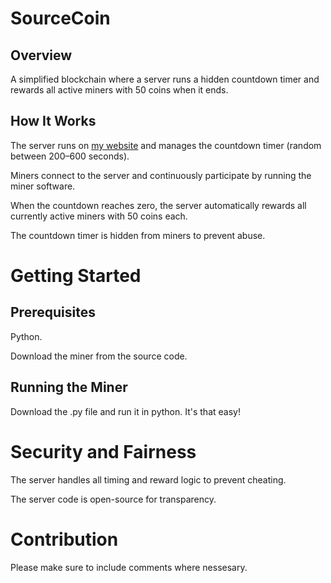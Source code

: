 # SourceCoin
## Overview

A simplified blockchain where a server runs a hidden countdown timer and rewards all active miners with 50 coins when it ends.

## How It Works
The server runs on [my website](sourceguy.pythonanywhere.com) and manages the countdown timer (random between 200–600 seconds).

Miners connect to the server and continuously participate by running the miner software.

When the countdown reaches zero, the server automatically rewards all currently active miners with 50 coins each.

The countdown timer is hidden from miners to prevent abuse.

# Getting Started
## Prerequisites
Python.

Download the miner from the source code.

## Running the Miner
Download the .py file and run it in python. It's that easy!

# Security and Fairness
The server handles all timing and reward logic to prevent cheating.

The server code is open-source for transparency.


# Contribution
Please make sure to include comments where nessesary.
